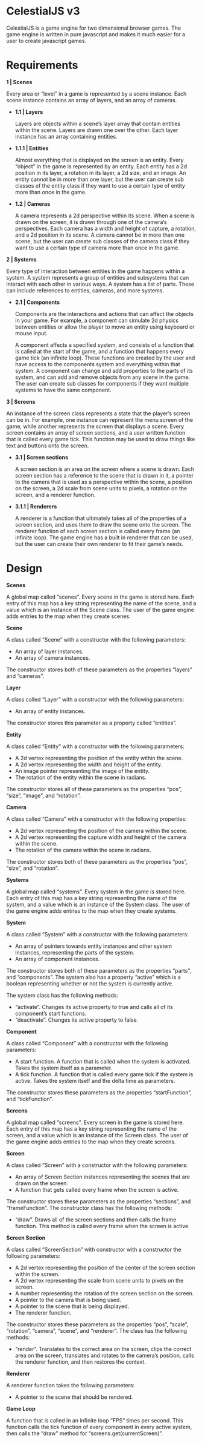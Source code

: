 # **CelestialJS v3**

CelestialJS is a game engine for two dimensional browser games. The game engine is written in pure javascript and makes it much easier for a user to create javascript games.


# **Requirements**

**1 | Scenes**

Every area or “level” in a game is represented by a scene instance. Each scene instance contains an array of layers, and an array of cameras.



* **1.1 | Layers**

    Layers are objects within a scene’s layer array that contain entities within the scene. Layers are drawn one over the other. Each layer instance has an array containing entities.

* **1.1.1 | Entities**

    Almost everything that is displayed on the screen is an entity. Every “object” in the game is represented by an entity. Each entity has a 2d position in its layer, a rotation in its layer, a 2d size, and an image. An entity cannot be in more than one layer, but the user can create sub classes of the entity class if they want to use a certain type of entity more than once in the game.

* **1.2 | Cameras**

    A camera represents a 2d perspective within its scene. When a scene is drawn on the screen, it is drawn through one of the camera’s perspectives. Each camera has a width and height of capture, a rotation, and a 2d position in its scene. A camera cannot be in more than one scene, but the user can create sub classes of the camera class if they want to use a certain type of camera more than once in the game.


**2 | Systems**

Every type of interaction between entities in the game happens within a system. A system represents a group of entities and subsystems that can interact with each other in various ways. A system has a list of parts. These can include references to entities, cameras, and more systems.



* **2.1 | Components**

    Components are the interactions and actions that can affect the objects in your game. For example, a component can simulate 2d physics between entities or allow the player to move an entity using keyboard or mouse input.


    A component affects a specified system, and consists of a function that is called at the start of the game, and a function that happens every game tick (an infinite loop). These functions are created by the user and have access to the components system and everything within that system. A component can change and add properties to the parts of its system, and can add and remove objects from any scene in the game. The user can create sub classes for components if they want multiple systems to have the same component.


**3 | Screens**

An instance of the screen class represents a state that the player’s screen can be in. For example, one instance can represent the menu screen of the game, while another represents the screen that displays a scene. Every screen contains an array of screen sections, and a user written function that is called every game tick. This function may be used to draw things like text and buttons onto the screen.



* **3.1 | Screen sections**

    A screen section is an area on the screen where a scene is drawn. Each screen section has a reference to the scene that is drawn in it, a pointer to the camera that is used as a perspective within the scene, a position on the screen, a 2d scale from scene units to pixels, a rotation on the screen, and a renderer function.

* **3.1.1 | Renderers**

    A renderer is a function that ultimately takes all of the properties of a screen section, and uses them to draw the scene onto the screen. The renderer function of each screen section is called every frame (an infinite loop). The game engine has a built in renderer that can be used, but the user can create their own renderer to fit their game’s needs. 



# **Design**

**Scenes**

A global map called “scenes”. Every scene in the game is stored here. Each entry of this map has a key string representing the name of the scene, and a value which is an instance of the Scene class. The user of the game engine adds entries to the map when they create scenes.

**Scene**

A class called “Scene” with a constructor with the following parameters:



* An array of layer instances.
* An array of camera instances.

The constructor stores both of these parameters as the properties “layers” and “cameras”.

**Layer**

A class called “Layer”  with a constructor with the following parameters:



* An array of entity instances.

The constructor stores this parameter as a property called “entities”.

**Entity**

A class called “Entity” with a constructor with the following parameters:



* A 2d vertex representing the position of the entity within the scene.
* A 2d vertex representing the width and height of the entity.
* An image pointer representing the image of the entity.
* The rotation of the entity within the scene in radians.

The constructor stores all of these parameters as the properties “pos”, “size”, “image”, and “rotation”.

**Camera**

A class called “Camera” with a constructor with the following properties:



* A 2d vertex representing the position of the camera within the scene.
* A 2d vertex representing the capture width and height of the camera within the scene.
* The rotation of the camera within the scene in radians.

The constructor stores both of these parameters as the properties “pos”, “size”, and “rotation”.

**Systems**

A global map called “systems”. Every system in the game is stored here. Each entry of this map has a key string representing the name of the system, and a value which is an instance of the System class. The user of the game engine adds entries to the map when they create systems.

**System**

A class called “System” with a constructor with the following parameters:



* An array of pointers towards entity instances and other system instances, representing the parts of the system.
* An array of component instances.

The constructor stores both of these parameters as the properties “parts”, and “components”. The system also has a property “active” which is a boolean representing whether or not the system is currently active.

The system class has the following methods:



* “activate”. Changes its active property to true and calls all of its component’s start functions.
* “deactivate”. Changes its active property to false.

**Component**

A class called “Component” with a constructor with the following parameters:



* A start function. A function that is called when the system is activated. Takes the system itself as a parameter.
* A tick function. A function that is called every game tick if the system is active. Takes the system itself  and the delta time as parameters.

The constructor stores these parameters as the properties “startFunction”, and “tickFunction”.

**Screens**

A global map called “screens”. Every screen in the game is stored here. Each entry of this map has a key string representing the name of the screen, and a value which is an instance of the Screen class. The user of the game engine adds entries to the map when they create screens.

**Screen**

A class called “Screen” with a constructor with the following parameters:



* An array of Screen Section instances representing the scenes that are drawn on the screen.
* A function that gets called every frame when the screen is active.

The constructor stores these parameters as the properties “sections”, and “frameFunction”. The constructor class has the following methods:



* “draw”. Draws all of the screen sections and then calls the frame function. This method is called every frame when the screen is active.

**Screen Section**

A class called “ScreenSection” with constructor with a constructor the following parameters:



* A 2d vertex representing the position of the center of the screen section within the screen.
* A 2d vertex representing the scale from scene units to pixels on the screen.
* A number representing the rotation of the screen section on the screen.
* A pointer to the camera that is being used.
* A pointer to the scene that is being displayed.
* The renderer function.

The constructor stores these parameters as the properties “pos”, “scale”, “rotation”, “camera”, “scene”, and “renderer”. The class has the following methods:



* “render”. Translates to the correct area on the screen, clips the correct area on the screen, translates and rotates to the camera’s position, calls the renderer function, and then restores the context.

**Renderer**

A renderer function takes the following parameters:



* A pointer to the scene that should be rendered.

**Game Loop**

A function that is called in an infinite loop “FPS” times per second. This function calls the tick function of every component in every active system, then calls the “draw" method for “screens.get(currentScreen)”.
